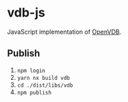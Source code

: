 # vdb-js

JavaScript implementation of [OpenVDB](https://www.openvdb.org/).

## Publish

1. `npm login`
2. `yarn nx build vdb`
3. `cd ./dist/libs/vdb`
4. `npm publish`
